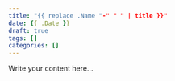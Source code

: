 ```yaml
---
title: "{{ replace .Name "-" " " | title }}"
date: {{ .Date }}
draft: true
tags: []
categories: []
---
```


Write your content here...